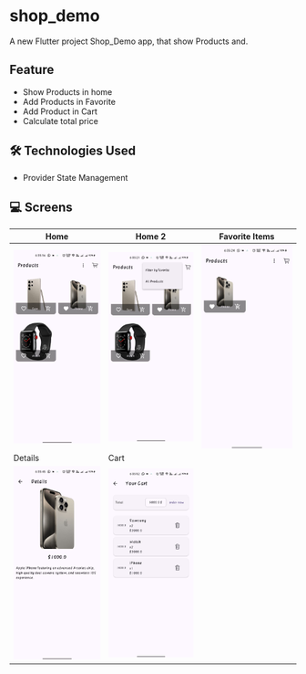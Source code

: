 # shop_demo

A new Flutter project Shop_Demo app, that show Products and.

## Feature

- Show Products in home
- Add Products in Favorite
- Add Product in Cart
- Calculate total price

## 🛠️ Technologies Used

- Provider State Management

## 💻 Screens

| Home                                                                            | Home 2                                                                        | Favorite Items                                                           |
|---------------------------------------------------------------------------------|-------------------------------------------------------------------------------|--------------------------------------------------------------------------|
| ![](https://github.com/ahmedasaber/shop_demo/blob/master/assets/home.jpg)       | ![](https://github.com/ahmedasaber/shop_demo/blob/master/assets/home%202.jpg) | ![](https://github.com/ahmedasaber/shop_demo/blob/master/assets/fav.jpg) |
| Details                                                                         | Cart                                                                          |
| ![](https://github.com/ahmedasaber/shop_demo/blob/master/assets/details.jpg)    | ![](https://github.com/ahmedasaber/shop_demo/blob/master/assets/cart.jpg)     |

